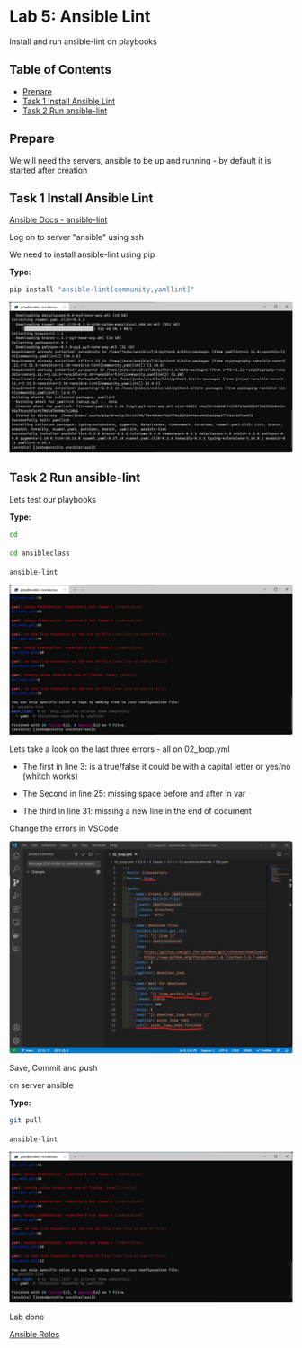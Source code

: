 # Lab 5: Ansible Lint

Install and run ansible-lint on playbooks

## Table of Contents

- [Prepare](#prepare)
- [Task 1 Install Ansible Lint](#task-1-install-ansible-lint)
- [Task 2 Run ansible-lint](#task-2-run-ansible-lint)

## Prepare

We will need the servers, ansible to be up and running - by default it is started after creation

## Task 1 Install Ansible Lint

[Ansible Docs - ansible-lint](https://ansible-lint.readthedocs.io/en/latest/)

Log on to server "ansible" using ssh

We need to install ansible-lint using pip

__Type:__

```bash
pip install "ansible-lint[community,yamllint]"
```

![Alt text](images/001_install_ansible_lint.png?raw=true "install ansible lint")

## Task 2 Run ansible-lint

Lets test our playbooks

__Type:__

```bash
cd

cd ansibleclass

ansible-lint

```

![Alt text](images/002_run_ansible_lint.png?raw=true "run ansible lint")

Lets take a look on the last three errors - all on 02_loop.yml

* The first in line 3: is a true/false it could be with a capital letter or yes/no (whitch works)

* The Second in line 25: missing space before and after in var

* The third in line 31: missing a new line in the end of document

Change the errors in VSCode

![Alt text](images/003_ansible_lint_correct.png?raw=true "ansible lint corrections")

Save, Commit and push

on server ansible

__Type:__

```bash
git pull

ansible-lint

```

![Alt text](images/004_ansible_lint_second.png?raw=true "ansible lint second runs")


Lab done

[Ansible Roles](../lab06/lab6.md)